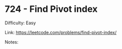 # 724 - Find Pivot index

Difficulty: Easy

Link: https://leetcode.com/problems/find-pivot-index/

Notes: 